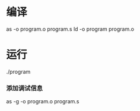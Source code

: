 # 编译
as -o program.o program.s
ld -o program program.o

# 运行
./program

### 添加调试信息
as -g -o program.o program.s